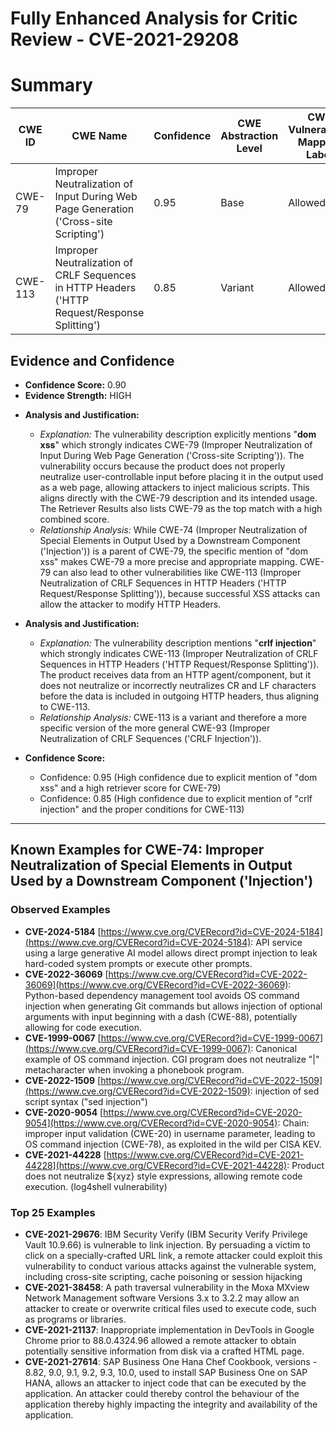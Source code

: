 # Fully Enhanced Analysis for Critic Review - CVE-2021-29208

# Summary
| CWE ID | CWE Name | Confidence | CWE Abstraction Level | CWE Vulnerability Mapping Label | CWE-Vulnerability Mapping Notes |
|---|---|---|---|---|---|
| CWE-79 | Improper Neutralization of Input During Web Page Generation ('Cross-site Scripting') | 0.95 | Base | Allowed | Primary CWE |
| CWE-113 | Improper Neutralization of CRLF Sequences in HTTP Headers ('HTTP Request/Response Splitting') | 0.85 | Variant | Allowed | Secondary Candidate |

## Evidence and Confidence

*   **Confidence Score:** 0.90
*   **Evidence Strength:** HIGH

- **Analysis and Justification:**
  - *Explanation:* The vulnerability description explicitly mentions "**dom xss**" which strongly indicates CWE-79 (Improper Neutralization of Input During Web Page Generation ('Cross-site Scripting')). The vulnerability occurs because the product does not properly neutralize user-controllable input before placing it in the output used as a web page, allowing attackers to inject malicious scripts. This aligns directly with the CWE-79 description and its intended usage. The Retriever Results also lists CWE-79 as the top match with a high combined score.
  - *Relationship Analysis:* While CWE-74 (Improper Neutralization of Special Elements in Output Used by a Downstream Component ('Injection')) is a parent of CWE-79, the specific mention of "dom xss" makes CWE-79 a more precise and appropriate mapping. CWE-79 can also lead to other vulnerabilities like CWE-113 (Improper Neutralization of CRLF Sequences in HTTP Headers ('HTTP Request/Response Splitting')), because successful XSS attacks can allow the attacker to modify HTTP Headers.

- **Analysis and Justification:**
  - *Explanation:* The vulnerability description mentions "**crlf injection**" which strongly indicates CWE-113 (Improper Neutralization of CRLF Sequences in HTTP Headers ('HTTP Request/Response Splitting')). The product receives data from an HTTP agent/component, but it does not neutralize or incorrectly neutralizes CR and LF characters before the data is included in outgoing HTTP headers, thus aligning to CWE-113.
  - *Relationship Analysis:* CWE-113 is a variant and therefore a more specific version of the more general CWE-93 (Improper Neutralization of CRLF Sequences ('CRLF Injection')).

- **Confidence Score:**
  - Confidence: 0.95 (High confidence due to explicit mention of "dom xss" and a high retriever score for CWE-79)
  - Confidence: 0.85 (High confidence due to explicit mention of "crlf injection" and the proper conditions for CWE-113)

---



## Known Examples for CWE-74: Improper Neutralization of Special Elements in Output Used by a Downstream Component ('Injection')
### Observed Examples
- **CVE-2024-5184** [https://www.cve.org/CVERecord?id=CVE-2024-5184](https://www.cve.org/CVERecord?id=CVE-2024-5184): API service using a large generative AI model allows direct prompt injection to leak hard-coded system prompts or execute other prompts.
- **CVE-2022-36069** [https://www.cve.org/CVERecord?id=CVE-2022-36069](https://www.cve.org/CVERecord?id=CVE-2022-36069): Python-based dependency management tool avoids OS command injection when generating Git commands but allows injection of optional arguments with input beginning with a dash (CWE-88), potentially allowing for code execution.
- **CVE-1999-0067** [https://www.cve.org/CVERecord?id=CVE-1999-0067](https://www.cve.org/CVERecord?id=CVE-1999-0067): Canonical example of OS command injection. CGI program does not neutralize "|" metacharacter when invoking a phonebook program.
- **CVE-2022-1509** [https://www.cve.org/CVERecord?id=CVE-2022-1509](https://www.cve.org/CVERecord?id=CVE-2022-1509): injection of sed script syntax ("sed injection")
- **CVE-2020-9054** [https://www.cve.org/CVERecord?id=CVE-2020-9054](https://www.cve.org/CVERecord?id=CVE-2020-9054): Chain: improper input validation (CWE-20) in username parameter, leading to OS command injection (CWE-78), as exploited in the wild per CISA KEV.
- **CVE-2021-44228** [https://www.cve.org/CVERecord?id=CVE-2021-44228](https://www.cve.org/CVERecord?id=CVE-2021-44228): Product does not neutralize ${xyz} style expressions, allowing remote code execution. (log4shell vulnerability)
### Top 25 Examples
- **CVE-2021-29676**: IBM Security Verify (IBM Security Verify Privilege Vault 10.9.66) is vulnerable to link injection. By persuading a victim to click on a specially-crafted URL link, a remote attacker could exploit this vulnerability to conduct various attacks against the vulnerable system, including cross-site scripting, cache poisoning or session hijacking
- **CVE-2021-38458**: A path traversal vulnerability in the Moxa MXview Network Management software Versions 3.x to 3.2.2 may allow an attacker to create or overwrite critical files used to execute code, such as programs or libraries.
- **CVE-2021-21137**: Inappropriate implementation in DevTools in Google Chrome prior to 88.0.4324.96 allowed a remote attacker to obtain potentially sensitive information from disk via a crafted HTML page.
- **CVE-2021-27614**: SAP Business One Hana Chef Cookbook, versions - 8.82, 9.0, 9.1, 9.2, 9.3, 10.0, used to install SAP Business One on SAP HANA, allows an attacker to inject code that can be executed by the application. An attacker could thereby control the behaviour of the application thereby highly impacting the integrity and availability of the application.
